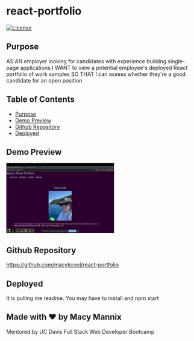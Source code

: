 # react-portfolio


[![License](https://img.shields.io/badge/License-Apache_2.0-blue.svg)](https://opensource.org/licenses/Apache-2.0)

## Purpose
AS AN employer looking for candidates with experience building single-page applications
I WANT to view a potential employee's deployed React portfolio of work samples
SO THAT I can assess whether they're a good candidate for an open position


## Table of Contents
- [Purpose](#purpose) 
- [Demo Preview](#demo-preview)
- [Github Repository](#github-repository)
- [Deployed](#deployed)


## Demo Preview
![search demo](./gif/portfo.gif)

## Github Repository
https://github.com/macykcool/react-portfolio

## Deployed
It is pulling me readme. You may have to install and npm start



## Made with ❤️️ by Macy Mannix
Mentored by UC Davis Full Stack Web Developer Bootcamp
